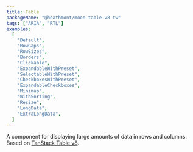 ```yaml
---
title: Table
packageName: "@heathmont/moon-table-v8-tw"
tags: ["ARIA", "RTL"]
examples:
  [
    "Default",
    "RowGaps",
    "RowSizes",
    "Borders",
    "Clickable",
    "ExpandableWithPreset",
    "SelectableWithPreset",
    "CheckboxesWithPreset",
    "ExpandableCheckboxes",
    "Minimap",
    "WithSorting",
    "Resize",
    "LongData",
    "ExtraLongData",
  ]
---
```


A component for displaying large amounts of data in rows and columns. Based on [TanStack Table v8](https://github.com/TanStack/table).
